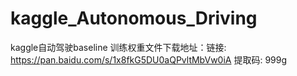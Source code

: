 # kaggle_Autonomous_Driving
kaggle自动驾驶baseline
训练权重文件下载地址：链接: https://pan.baidu.com/s/1x8fkG5DU0aQPvltMbVw0iA 提取码: 999g
